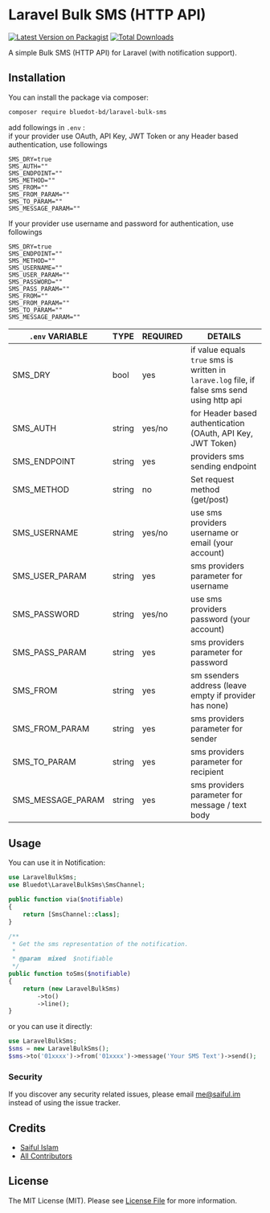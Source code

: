 # Laravel Bulk SMS (HTTP API)

[![Latest Version on Packagist](https://img.shields.io/packagist/v/bluedot-bd/laravel-bulk-sms.svg?style=flat-square)](https://packagist.org/packages/bluedot/laravel-bulk-sms)
[![Total Downloads](https://img.shields.io/packagist/dt/bluedot-bd/laravel-bulk-sms.svg?style=flat-square)](https://packagist.org/packages/bluedot/laravel-bulk-sms)

A simple Bulk SMS (HTTP API) for Laravel (with notification support). 

## Installation

You can install the package via composer:

```bash
composer require bluedot-bd/laravel-bulk-sms
```

add followings in `.env` :<br>
if your provider use OAuth, API Key, JWT Token or any Header based authentication, use followings
```
SMS_DRY=true
SMS_AUTH=""
SMS_ENDPOINT=""
SMS_METHOD=""
SMS_FROM=""
SMS_FROM_PARAM=""
SMS_TO_PARAM=""
SMS_MESSAGE_PARAM=""
```

If your provider use username and password for authentication, use followings
```
SMS_DRY=true
SMS_ENDPOINT=""
SMS_METHOD=""
SMS_USERNAME=""
SMS_USER_PARAM=""
SMS_PASSWORD=""
SMS_PASS_PARAM=""
SMS_FROM=""
SMS_FROM_PARAM=""
SMS_TO_PARAM=""
SMS_MESSAGE_PARAM=""
```

| `.env` VARIABLE  | TYPE  |  REQUIRED | DETAILS  |
|---|---|---|---|
| SMS_DRY | bool | yes | if value equals `true` sms is written in `larave.log` file, if false sms send using http api |
| SMS_AUTH | string | yes/no | for Header based authentication (OAuth, API Key, JWT Token) |
| SMS_ENDPOINT | string | yes | providers sms sending endpoint |
| SMS_METHOD | string | no | Set request method (get/post) |
| SMS_USERNAME | string | yes/no | use sms providers username or email (your account) |
| SMS_USER_PARAM | string | yes | sms providers parameter for username |
| SMS_PASSWORD | string | yes/no | use sms providers password (your account) |
| SMS_PASS_PARAM | string | yes | sms providers parameter for password |
| SMS_FROM | string | yes | sm ssenders address (leave empty if provider has none) |
| SMS_FROM_PARAM | string | yes | sms providers parameter for sender |
| SMS_TO_PARAM | string | yes | sms providers parameter for recipient |
| SMS_MESSAGE_PARAM | string | yes | sms providers parameter for message / text body |


## Usage

You can use it in Notification:
```php
use LaravelBulkSms;
use Bluedot\LaravelBulkSms\SmsChannel;

public function via($notifiable)
{
    return [SmsChannel::class];
}

/**
 * Get the sms representation of the notification.
 *
 * @param  mixed  $notifiable
 */
public function toSms($notifiable)
{
    return (new LaravelBulkSms)
        ->to()
        ->line();
}
```

or you can use it directly:
```php
use LaravelBulkSms;
$sms = new LaravelBulkSms();
$sms->to('01xxxx')->from('01xxxx')->message('Your SMS Text')->send();
```

### Security

If you discover any security related issues, please email me@saiful.im instead of using the issue tracker.

## Credits

-   [Saiful Islam](https://github.com/saaiful)
-   [All Contributors](../../contributors)

## License

The MIT License (MIT). Please see [License File](LICENSE.md) for more information.
